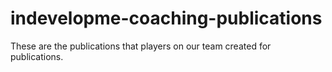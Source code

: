 # indevelopme-coaching-publications
These are the publications that players on our team created for publications.
